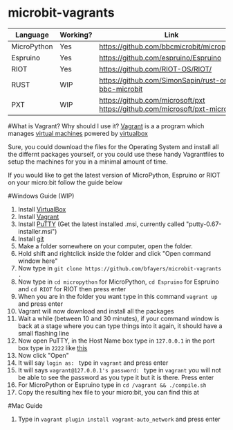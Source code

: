 # microbit-vagrants

| Language    | Working?   | Link                                               |
|-------------|------------|----------------------------------------------------|
| MicroPython | Yes        | https://github.com/bbcmicrobit/micropython         |
| Espruino    | Yes        | https://github.com/espruino/Espruino               |
| RIOT        | Yes        | https://github.com/RIOT-OS/RIOT/                   |
| RUST        | WIP        | https://github.com/SimonSapin/rust-on-bbc-microbit |
| PXT         | WIP        | https://github.com/microsoft/pxt https://github.com/microsoft/pxt-microbit |
#What is Vagrant? Why should I use it?
[Vagrant](https://www.vagrantup.com) is a a program which manages [virtual machines](https://en.wikipedia.org/wiki/Virtual_machine) powered by [virtualbox](https://www.virtualbox.org)

Sure, you could download the files for the Operating System and install all the differnt packages yourself, or you could use these handy Vagrantfiles to setup the machines for you in a minimal amount of time.

If you would like to get the latest version of MicroPython, Espruino or RIOT  on your micro:bit follow the guide below

#Windows Guide (WIP)
1. Install [VirtualBox](https://www.virtualbox.org/wiki/Downloads)
2. Install [Vagrant](https://www.vagrantup.com/downloads.html)
3. Install [PuTTY](http://www.chiark.greenend.org.uk/~sgtatham/putty/download.html) (Get the latest installed .msi, currently called "putty-0.67-installer.msi")
4. Install [git](https://git-for-windows.github.io/)
5. Make a folder somewhere on your computer, open the folder.
6. Hold shift and rightclick inside the folder and click "Open command window here"
7. Now type in ```git clone https://github.com/bfayers/microbit-vagrants .```
8. Now type in ```cd micropython``` for MicroPython,  ```cd Espruino``` for Espruino and ```cd RIOT``` for RIOT then press enter
9. When you are in the folder you want type in this command ```vagrant up``` and press enter
10. Vagrant will now download and install all the packages
11. Wait a while (between 10 and 30 minutes), if your command window is back at a stage where you can type things into it again, it should have a small flashing line
12. Now open PuTTY, in the Host Name box type in ```127.0.0.1``` in the port box type in ```2222``` like [this](http://i.imgur.com/8NrzB4M.png)
13. Now click "Open"
14. It will say ```login as: ``` type in ```vagrant``` and press enter
15. It will says ```vagrant@127.0.0.1's password: ``` type in ```vagrant``` you will not be able to see the password as you type it but it is there. Press enter
16. For MicroPython or Espruino type in ```cd /vagrant && ./compile.sh```
17. Copy the resulting hex file to your micro:bit, you can find this at <placeholder for where hexfile will be>

#Mac Guide
1. Type in ```vagrant plugin install vagrant-auto_network``` and press enter
